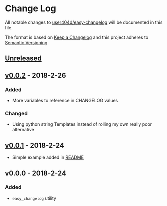 # Change Log

[//]: # (<values>)
[<compare>]: # (https://github.com/user404d/easy-changelog/compare/${previous}...${current})
[<pre_release_header>]: # (## [Unreleased])
[<pre_release_description>]: # ( )
[<pre_release_ref>]: # ([Unreleased]: ${compare})
[<release_header>]: # (## [${version}] - ${year}-${month}-${day})
[<release_description>]: # (### Added${sep}-${sep}### Changed${sep}-${sep}### Removed${sep}-${sep}### Fixed${sep}-)
[<release_ref>]: # ([${version}]: ${compare})
[<current>]: # (v0.0.2)
[//]: # (<end>)

All notable changes to [user404d/easy-changelog] will be documented in this file.

The format is based on [Keep a Changelog](http://keepachangelog.com/en/1.0.0/)
and this project adheres to [Semantic Versioning](http://semver.org/spec/v2.0.0.html).

[//]: # (<pre_release>)
## [Unreleased]

 

[Unreleased]: https://github.com/user404d/easy-changelog/compare/v0.0.2...HEAD
[//]: # (<end>)

[//]: # (<release>)
## [v0.0.2] - 2018-2-26

### Added

- More variables to reference in CHANGELOG values

### Changed

- Using python string Templates instead of rolling my own really poor alternative

[v0.0.2]: https://github.com/user404d/easy-changelog/compare/v0.0.0...v0.0.2
[//]: # (<end>)

## [v0.0.1] - 2018-2-24

- Simple example added in [README](README.md)

[v0.0.1]: https://github.com/user404d/easy-changelog/compare/v0.0.0...v0.0.1
## v0.0.0 - 2018-2-24

### Added

- `easy_changelog` utility

[user404d/easy-changelog]: (https://github.com/user404d/easy-changelog)
